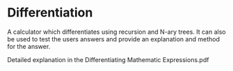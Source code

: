 # Differentiation
A calculator which differentiates using recursion and N-ary trees. It can also be used to test the users answers and provide an explanation and method for the answer.

Detailed explanation in the Differentiating Mathematic Expressions.pdf

